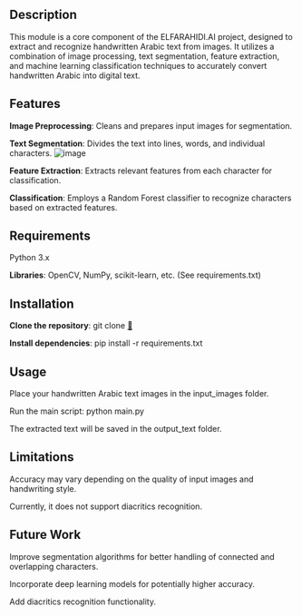 ## **Description**

This module is a core component of the ELFARAHIDI.AI project, designed to extract and recognize handwritten Arabic text from images. It utilizes a combination of image processing, text segmentation, feature extraction, and machine learning classification techniques to accurately convert handwritten Arabic into digital text.

## **Features**

**Image Preprocessing**: Cleans and prepares input images for segmentation.

**Text Segmentation**: Divides the text into lines, words, and individual characters. 
![image](https://github.com/Elfarahidy-AI/arabic-ocr/assets/65886084/a0e09727-203c-46f8-bb6e-138608c6f529)

**Feature Extraction**: Extracts relevant features from each character for classification.

**Classification**: Employs a Random Forest classifier to recognize characters based on extracted features.

## **Requirements**

Python 3.x

**Libraries**: OpenCV, NumPy, scikit-learn, etc. (See requirements.txt)

## **Installation**

**Clone the repository**: git clone [:link:](https://github.com/Elfarahidy-AI/arabic-ocr)

**Install dependencies**: pip install -r requirements.txt

## **Usage**

Place your handwritten Arabic text images in the input_images folder.

Run the main script: python main.py

The extracted text will be saved in the output_text folder.

## **Limitations**

Accuracy may vary depending on the quality of input images and handwriting style.

Currently, it does not support diacritics recognition.

## **Future Work**

Improve segmentation algorithms for better handling of connected and overlapping characters.

Incorporate deep learning models for potentially higher accuracy.

Add diacritics recognition functionality.
